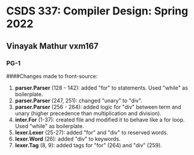 # CSDS 337: Compiler Design: Spring 2022

## Vinayak Mathur vxm167

### PG-1

####Changes made to front-source:

1. **parser.Parser** (128 - 142): added "for" to statements. Used "while" as boilerplate.
2. **parser.Parser** (247, 251): changed "unary" to "div".
3. **parser.Parser** (256 - 264): added logic for "div" between term and unary (higher precedence than multiplication and division).
4. **inter.For** (1-37): created file and modified it to behave like a for loop. Used "while" as boilerplate.  
5. **lexer.Lexer** (25-27): added "for" and "div" to reserved words.  
6. **lexer.Word** (26): added "div" to keywords.
6. **lexer.Tag** (8, 9): added tags for "for" (264) and "div" (259).  